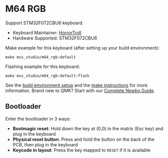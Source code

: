 # M64 RGB

Support STM32F072CBU6 keyboard.

* Keyboard Maintainer: [HorrorTroll](https://github.com/HorrorTroll)
* Hardware Supported: STM32F072CBU6

Make example for this keyboard (after setting up your build environment):

    make mss_studio/m64_rgb:default

Flashing example for this keyboard:

    make mss_studio/m64_rgb:default:flash

See the [build environment setup](https://docs.qmk.fm/#/getting_started_build_tools) and the [make instructions](https://docs.qmk.fm/#/getting_started_make_guide) for more information. Brand new to QMK? Start with our [Complete Newbs Guide](https://docs.qmk.fm/#/newbs).

## Bootloader

Enter the bootloader in 3 ways:

* **Bootmagic reset**: Hold down the key at (0,0) in the matrix (Esc key) and plug in the keyboard
* **Physical reset button**: Press and hold the button on the back of the PCB, then plug in the keyboard
* **Keycode in layout**: Press the key mapped to `RESET` if it is available
